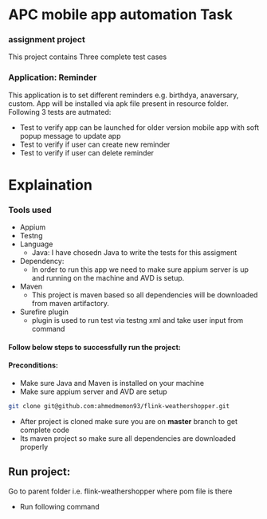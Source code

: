 # APC mobile app automation Task
###  assignment project 

This project contains Three complete test cases

### Application: Reminder 
This application is to set different reminders e.g. birthdya, anaversary, custom. App will be installed via apk file present in resource folder. Following 3 tests are autmated:
* Test to verify app can be launched for older version mobile app with soft popup message to update app
* Test to verify if user can create new reminder 
* Test to verify if user can delete reminder 

# Explaination
### Tools used
* Appium
* Testng
* Language
  * Java: I have chosedn Java to write the tests for this assigment
* Dependency: 
  * In order to run this app we need to make sure appium server is up and running on the machine and AVD is setup. 
* Maven
  * This project is maven based so all dependencies will be downloaded from maven artifactory.
* Surefire plugin
  * plugin is used to run test via testng xml and take user input from command

#### Follow below steps to successfully run the project:

#### Preconditions: 
* Make sure Java and Maven is installed on your machine
* Make sure appium server and AVD are setup
```bash
git clone git@github.com:ahmedmemon93/flink-weathershopper.git
```
* After project is cloned make sure you are on **master** branch to get complete code
* Its maven project so make sure all dependencies are downloaded properly

## Run project: 
Go to parent folder i.e. flink-weathershopper where pom file is there
* Run following command

